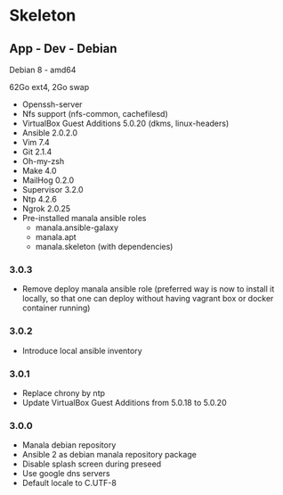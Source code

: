 # Skeleton

## App - Dev - Debian

Debian 8 - amd64

62Go ext4, 2Go swap

* Openssh-server
* Nfs support (nfs-common, cachefilesd)
* VirtualBox Guest Additions 5.0.20 (dkms, linux-headers)
* Ansible 2.0.2.0
* Vim 7.4
* Git 2.1.4
* Oh-my-zsh
* Make 4.0
* MailHog 0.2.0
* Supervisor 3.2.0
* Ntp 4.2.6
* Ngrok 2.0.25
* Pre-installed manala ansible roles
  * manala.ansible-galaxy
  * manala.apt
  * manala.skeleton (with dependencies)

### 3.0.3

* Remove deploy manala ansible role (preferred way is now to install it locally, so that one can deploy without having vagrant box or docker container running)

### 3.0.2

* Introduce local ansible inventory

### 3.0.1

* Replace chrony by ntp
* Update VirtualBox Guest Additions from 5.0.18 to 5.0.20

### 3.0.0

* Manala debian repository
* Ansible 2 as debian manala repository package
* Disable splash screen during preseed
* Use google dns servers
* Default locale to C.UTF-8
